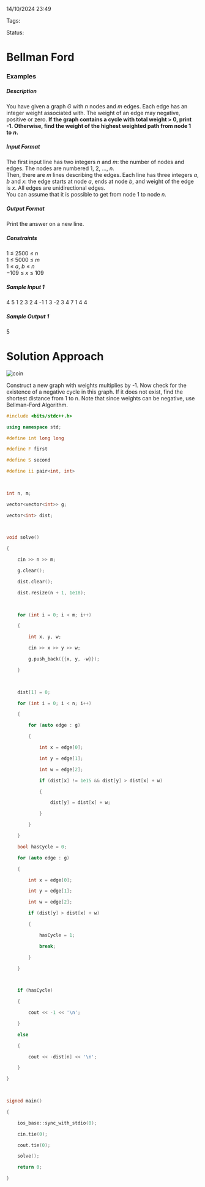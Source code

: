 14/10/2024 23:49

Tags:

Status:

# Bellman Ford







### Examples
##### Description

You have given a graph _G_ with _n_ nodes and _m_ edges. Each edge has an integer weight associated with. The weight of an edge may negative, positive or zero. **If the graph contains a cycle with total weight > 0, print -1. Otherwise, find the weight of the highest weighted path from node 1 to** _**n**_**.**

##### Input Format

The first input line has two integers _n_ and _m_: the number of nodes and edges. The nodes are numbered 1, 2, …, _n_.  
Then, there are _m_ lines describing the edges. Each line has three integers _a_, _b_ and _x_: the edge starts at node _a_, ends at node _b_, and weight of the edge is _x_. All edges are unidirectional edges.  
You can assume that it is possible to get from node 1 to node _n_.

##### Output Format

Print the answer on a new line.

##### Constraints

1 ≤ 2500 ≤ _n_  
1 ≤ 5000 ≤ _m_  
1 ≤ _a_, _b_ ≤ _n_  
−109 ≤ _x_ ≤ 109

##### Sample Input 1

4 5 
1 2 3 
2 4 -1
1 3 -2 
3 4 7 
1 4 4

##### Sample Output 1

5
# Solution Approach

![coin](https://maang.in/img/coding/up.svg)

Construct a new graph with weights multiplies by -1. Now check for the existence of a negative cycle in this graph. If it does not exist, find the shortest distance from 1 to n. Note that since weights can be negative, use Bellman-Ford Algorithm.
```cpp
#include <bits/stdc++.h>

using namespace std;

#define int long long

#define F first

#define S second

#define ii pair<int, int>

  

int n, m;

vector<vector<int>> g;

vector<int> dist;

  

void solve()

{

    cin >> n >> m;

    g.clear();

    dist.clear();

    dist.resize(n + 1, 1e18);

  

    for (int i = 0; i < m; i++)

    {

        int x, y, w;

        cin >> x >> y >> w;

        g.push_back({{x, y, -w}});

    }

  

    dist[1] = 0;

    for (int i = 0; i < n; i++)

    {

        for (auto edge : g)

        {

            int x = edge[0];

            int y = edge[1];

            int w = edge[2];

            if (dist[x] != 1e15 && dist[y] > dist[x] + w)

            {

                dist[y] = dist[x] + w;

            }

        }

    }

    bool hasCycle = 0;

    for (auto edge : g)

    {

        int x = edge[0];

        int y = edge[1];

        int w = edge[2];

        if (dist[y] > dist[x] + w)

        {

            hasCycle = 1;

            break;

        }

    }

  

    if (hasCycle)

    {

        cout << -1 << '\n';

    }

    else

    {

        cout << -dist[n] << '\n';

    }

}

  

signed main()

{

    ios_base::sync_with_stdio(0);

    cin.tie(0);

    cout.tie(0);

    solve();

    return 0;

}
```